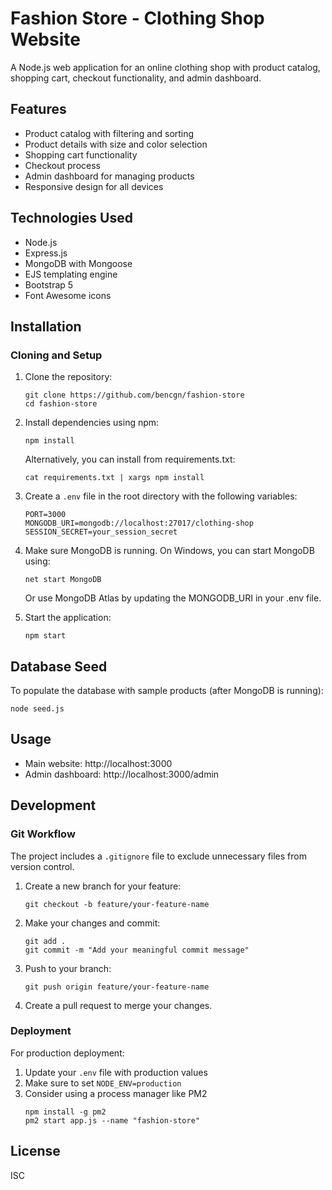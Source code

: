 # Fashion Store - Clothing Shop Website

A Node.js web application for an online clothing shop with product catalog, shopping cart, checkout functionality, and admin dashboard.

## Features

- Product catalog with filtering and sorting
- Product details with size and color selection
- Shopping cart functionality
- Checkout process
- Admin dashboard for managing products
- Responsive design for all devices

## Technologies Used

- Node.js
- Express.js
- MongoDB with Mongoose
- EJS templating engine
- Bootstrap 5
- Font Awesome icons

## Installation

### Cloning and Setup

1. Clone the repository:
   ```
   git clone https://github.com/bencgn/fashion-store
   cd fashion-store
   ```

2. Install dependencies using npm:
   ```
   npm install
   ```
   Alternatively, you can install from requirements.txt:
   ```
   cat requirements.txt | xargs npm install
   ```

3. Create a `.env` file in the root directory with the following variables:
   ```
   PORT=3000
   MONGODB_URI=mongodb://localhost:27017/clothing-shop
   SESSION_SECRET=your_session_secret
   ```

4. Make sure MongoDB is running. On Windows, you can start MongoDB using:
   ```
   net start MongoDB
   ```
   Or use MongoDB Atlas by updating the MONGODB_URI in your .env file.

5. Start the application:
   ```
   npm start
   ```

## Database Seed

To populate the database with sample products (after MongoDB is running):

```
node seed.js
```

## Usage

- Main website: http://localhost:3000
- Admin dashboard: http://localhost:3000/admin

## Development

### Git Workflow

The project includes a `.gitignore` file to exclude unnecessary files from version control.

1. Create a new branch for your feature:
   ```
   git checkout -b feature/your-feature-name
   ```

2. Make your changes and commit:
   ```
   git add .
   git commit -m "Add your meaningful commit message"
   ```

3. Push to your branch:
   ```
   git push origin feature/your-feature-name
   ```

4. Create a pull request to merge your changes.

### Deployment

For production deployment:

1. Update your `.env` file with production values
2. Make sure to set `NODE_ENV=production`
3. Consider using a process manager like PM2
   ```
   npm install -g pm2
   pm2 start app.js --name "fashion-store"
   ```

## License

ISC
